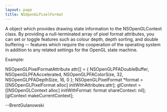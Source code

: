 ```yaml
---
layout: page
title: NSOpenGLPixelFormat
---
```




A object which provides drawing state information to the NSOpenGLContext class. By providing a null-terminated array of pixel format attributes, you can set or toggle features such as colour depth, depth sorting, and double buffering -- features which require the cooperation of the operating system in addition to any related settings for the OpenGL state machine.

Example:

 NSOpenGLPixelFormatAttribute attr[] = 
 {
     NSOpenGLPFADoubleBuffer,
     NSOpenGLPFAAccelerated,
     NSOpenGLPFAColorSize, 32,
     NSOpenGLPFADepthSize, 16,
     0 };
 NSOpenGLPixelFormat *format = [[NSOpenGLPixelFormat alloc] initWithAttributes:attr];
 glContext = [[NSOpenGLContext alloc] initWithFormat: format shareContext: nil];
 [glContext makeCurrentContext];

--BrentGulanowski

